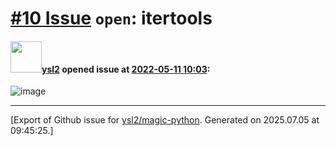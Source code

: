 # [\#10 Issue](https://github.com/ysl2/magic-python/issues/10) `open`: itertools

#### <img src="https://avatars.githubusercontent.com/u/39717545?u=3a56d7b47e1688f70c83e440ba0835f8d24c43e3&v=4" width="50">[ysl2](https://github.com/ysl2) opened issue at [2022-05-11 10:03](https://github.com/ysl2/magic-python/issues/10):

![image](https://user-images.githubusercontent.com/39717545/167824801-fdb9aa10-79bb-4343-94f4-9410ea9ee316.jpeg)




-------------------------------------------------------------------------------



[Export of Github issue for [ysl2/magic-python](https://github.com/ysl2/magic-python). Generated on 2025.07.05 at 09:45:25.]
